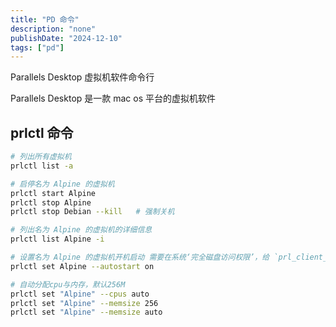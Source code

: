 ```yaml
---
title: "PD 命令"
description: "none"
publishDate: "2024-12-10"
tags: ["pd"]
---
```

Parallels Desktop 虚拟机软件命令行
<!-- more --> 
Parallels Desktop 是一款 mac os 平台的虚拟机软件

## prlctl 命令

```sh
# 列出所有虚拟机
prlctl list -a

# 启停名为 Alpine 的虚拟机
prlctl start Alpine
prlctl stop Alpine 
prlctl stop Debian --kill   # 强制关机

# 列出名为 Alpine 的虚拟机的详细信息
prlctl list Alpine -i

# 设置名为 Alpine 的虚拟机开机启动 需要在系统‘完全磁盘访问权限’，给 `prl_client_app` 添加权限
prlctl set Alpine --autostart on

# 自动分配cpu与内存，默认256M
prlctl set "Alpine" --cpus auto  
prlctl set "Alpine" --memsize 256
prlctl set "Alpine" --memsize auto

